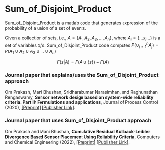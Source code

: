 # Sum_of_Disjoint_Product
Sum_of_Disjoint_Product is a matlab code that generates expression of the probability of a union of a set of events.

Given a collection of sets, i.e., $A = \{A_1, A_2, A_3, ..., A_n \}$, where $A_i = \{ ... x_i ...\}$ is a set of variables $x_i$'s.
Sum_of_Disjoint_Product code computes $P(\cup_{j=1}^{n} A_j) = P(A_1 \cup A_2 \cup A_3 \cup ... \cup A_n)$

$$F(s|A) = F(A \cup \{s\}) - F(A)$$

### Journal paper that explains/uses the Sum_of_Disjoint_Product approach
Om Prakash, Mani Bhushan, Sridharakumar Narasimhan, and Raghunathan Rengaswamy, **Sensor network design based on system-wide reliability criteria. Part II: Formulations and applications**, Journal of Process Control (2020), [[Preprint]](https://drive.google.com/file/d/1PqAY6-jARnmjGMOLtWvN_7wooC0dCsOp/view?usp=sharing) [[Publisher Link]](https://doi.org/10.1016/j.jprocont.2020.07.004).


### Journal paper that uses Sum_of_Disjoint_Product approach
Om Prakash and Mani Bhushan, **Cumulative Residual Kullback-Leibler Divergence Based Sensor Placement Using Reliability Criteria**, Computers and Chemical Engineering (2022), [[Preprint]](https://drive.google.com/file/d/1iHvLlWWVrciz0N6byXe2-KmMUldbvSA4/view?usp=sharing) [[Publisher Link]]().
